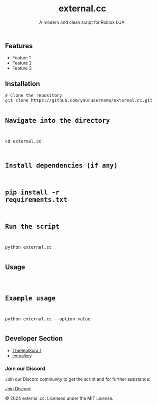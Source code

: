 <!DOCTYPE html>
<html lang="en">
<head>
  <meta charset="UTF-8">
  <meta name="viewport" content="width=device-width, initial-scale=1.0">
  <link rel="stylesheet" href="styles.css">
</head>
<body>
  <header>
    <div class="container">
      <h1>external.cc</h1>
      <p>A modern and clean script for Roblox LUA.</p>
    </div>
  </header>
  <main class="container">
    <section>
      <h2>Features</h2>
      <ul>
        <li>Feature 1</li>
        <li>Feature 2</li>
        <li>Feature 3</li>
      </ul>
    </section>
    <section>
      <h2>Installation</h2>
      <pre>
# Clone the repository
git clone https://github.com/yourusername/external.cc.git

# Navigate into the directory
cd external.cc

# Install dependencies (if any)
# pip install -r requirements.txt

# Run the script
python external.cc
      </pre>
    </section>
    <section>
      <h2>Usage</h2>
      <pre>
# Example usage
python external.cc --option value
      </pre>
    </section>
    <section>
      <h2>Developer Section</h2>
      <ul>
        <li>
          <a href="https://github.com/TheRealXORA"> TheRealXora 1</a>
        </li>
        <li>
          <a href="https://github.com/Externalkey">extnalkey</a>
        </li>
      </ul>
      <h3>Join our Discord</h3>
      <p>Join our Discord community to get the script and for further assistance:</p>
      <a href="https://discord.gg/yourdiscordlink" target="_blank" class="discord-button">Join Discord</a>
    </section>
  </main>
  <footer>
    <div class="container">
      <p>&copy; 2024 external.cc. Licensed under the MIT License.</p>
    </div>
  </footer>
</body>
</html>
